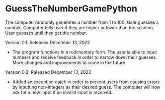 # GuessTheNumberGamePython
The computer randomly generates a number from 1 to 100. User guesses a number. Computer tells user if they are higher or lower than the solution. User guesses until they get the number.

Version 0.1: Released December 13, 2022
- The program functions in a rudimentary form. The user is able to input numbers and receive feedback in order to narrow down their guesses. More changes and improvements to come in the future.

Version 0.2: Released December 13, 2022
- Added an exception catch in order to prevent users from causing errors by inputting non-integers as their desired guess. The computer will now ask for a new input if an invalid input is received.
